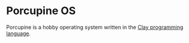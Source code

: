 
Porcupine OS
============

Porcupine is a hobby operating system written in the [Clay programming language](http://claylabs.com/clay/).
